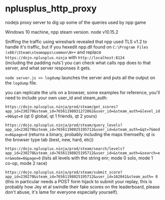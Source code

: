 # nplusplus_http_proxy
nodejs proxy server to dig up some of the queries used by npp game

Windows 10 machine, npp steam version. node v10.15.2

Sniffing the traffic using wireshark revealed that npp used TLS v1.2 to handle it's traffic, but if you hexedit
npp.dll found on `C:\Program Files (x86)\Steam\steamapps\common\N++` and replace `https://dojo.nplusplus.ninja` with `http://localhost:8124       ` (including the padding nuls') you can check what calls npp does to that server, and what server responses it gets.

`node server.js >> logdump` launches the server and puts all the output on the `logdump` file.

you can replicate the urls on a browser, some examples for reference, you'll need to include your own user_id and steam_auth:

`https://dojo.nplusplus.ninja/prod/steam/get_scores?app_id=230270&steam_id=76561198031272062&user_id=&steam_auth=&level_id=90&qt=0` (qt 0 global, qt 1 friends, qt 2 yours)

`https://dojo.nplusplus.ninja/prod/steam/query_levels?app_id=230270&steam_id=76561198025195712&user_id=&steam_auth=&qt=7&mode=0&page=0` (returns a binary, probably including the maps themselfs; qt is the browser type tab (best, new, hard, etc))

`https://dojo.nplusplus.ninja/prod/steam/search/levels?app_id=230270&steam_id=76561198025195712&user_id=&steam_auth=&search=enr&mode=0&page=0` (lists all levels with the string enr; mode 0 solo, mode 1 co-op, mode 2 race)

`https://dojo.nplusplus.ninja/prod/steam/submit_score?app_id=230270&steam_id=76561198025195712&user_id=162041&steam_auth=
0` (this in particular needs a POST form hijack to submit your replay, this is probably how Jey et al swindle their fake scores on the leaderboard, please don't abuse, it's lame for everyone especially yourself).
